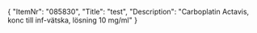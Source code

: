 {
  "ItemNr": "085830",
  "Title": "test",
  "Description": "Carboplatin Actavis, konc till inf-vätska, lösning 10 mg/ml"
}